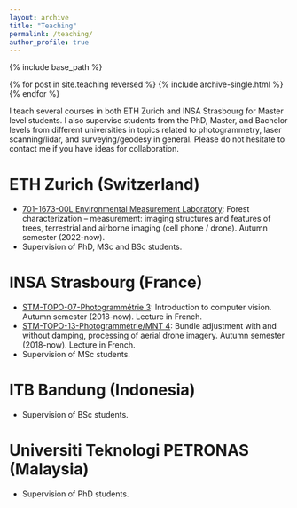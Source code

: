 ```yaml
---
layout: archive
title: "Teaching"
permalink: /teaching/
author_profile: true
---
```


{% include base_path %}

{% for post in site.teaching reversed %}
  {% include archive-single.html %}
{% endfor %}

I teach several courses in both ETH Zurich and INSA Strasbourg for Master level students. I also supervise students from the PhD, Master, and Bachelor levels from different universities in topics related to photogrammetry, laser scanning/lidar, and surveying/geodesy in general. Please do not hesitate to contact me if you have ideas for collaboration.

# ETH Zurich (Switzerland)
- <a href="https://www.vorlesungen.ethz.ch//Vorlesungsverzeichnis/lerneinheit.view?semkez=2021W&ansicht=KATALOGDATEN&lerneinheitId=146763&lang=en" target="_blank">701-1673-00L Environmental Measurement Laboratory</a>: Forest characterization – measurement: imaging structures and features of trees, terrestrial and airborne imaging (cell phone / drone). Autumn semester (2022-now).
- Supervision of PhD, MSc and BSc students.

# INSA Strasbourg (France)
- <a href="https://programme-etudes.insa-strasbourg.fr/fr/G4/G4-ogctstm07phot3700300000.html" target="_blank">STM-TOPO-07-Photogrammétrie 3</a>: Introduction to computer vision. Autumn semester (2018-now). Lecture in French.
- <a href="https://programme-etudes.insa-strasbourg.fr/fr/G5/G5-odeptstm13ph4900000000.html" target="_blank">STM-TOPO-13-Photogrammétrie/MNT 4</a>: Bundle adjustment with and without damping, processing of aerial drone imagery. Autumn semester (2018-now). Lecture in French.
- Supervision of MSc students.

# ITB Bandung (Indonesia)
- Supervision of BSc students.

# Universiti Teknologi PETRONAS (Malaysia)
- Supervision of PhD students.

